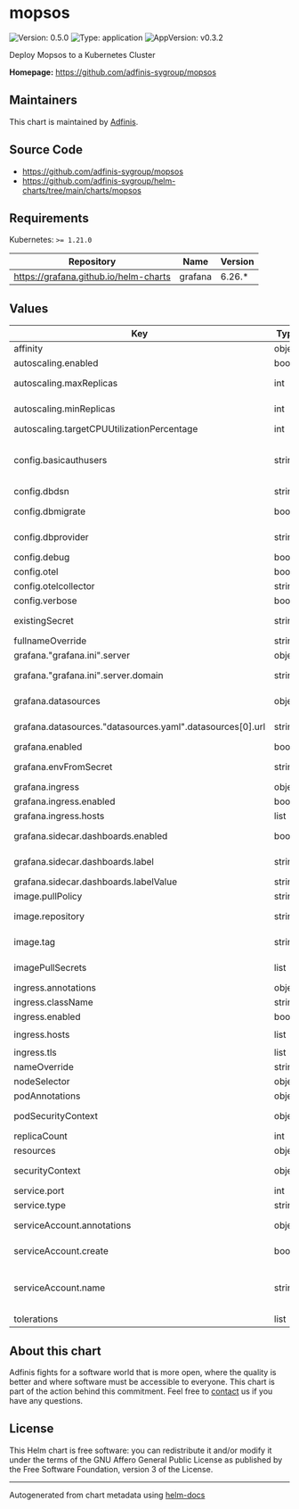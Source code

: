 # mopsos

![Version: 0.5.0](https://img.shields.io/badge/Version-0.5.0-informational?style=flat-square) ![Type: application](https://img.shields.io/badge/Type-application-informational?style=flat-square) ![AppVersion: v0.3.2](https://img.shields.io/badge/AppVersion-v0.3.2-informational?style=flat-square)

Deploy Mopsos to a Kubernetes Cluster

**Homepage:** <https://github.com/adfinis-sygroup/mopsos>

## Maintainers
This chart is maintained by [Adfinis](https://adfinis.com/?pk_campaign=github&pk_kwd=helm-charts).

## Source Code

* <https://github.com/adfinis-sygroup/mopsos>
* <https://github.com/adfinis-sygroup/helm-charts/tree/main/charts/mopsos>

## Requirements

Kubernetes: `>= 1.21.0`

| Repository | Name | Version |
|------------|------|---------|
| https://grafana.github.io/helm-charts | grafana | 6.26.* |

## Values

| Key | Type | Default | Description |
|-----|------|---------|-------------|
| affinity | object | `{}` | Pod affinity configuration |
| autoscaling.enabled | bool | `false` | enable Pod autoscaling |
| autoscaling.maxReplicas | int | `100` | maixmal count of replicas for Pod autoscaling |
| autoscaling.minReplicas | int | `1` | minimal count of replicas for Pod autoscaling |
| autoscaling.targetCPUUtilizationPercentage | int | `80` | CPU threshold for scaling up |
| config.basicauthusers | string | `""` | HTTP Basic Auth Users. Comma-separated list of clusters and tokens, e.g. 'cluster1:token1,cluster2:token2' |
| config.dbdsn | string | `nil` | Connection string for Database |
| config.dbmigrate | bool | `false` | wheter or not to migrate the DB upon bootup |
| config.dbprovider | string | `"postgres"` | DB Provider to use (sqlite/postgres) |
| config.debug | bool | `false` | enable debugging loglevel |
| config.otel | bool | `false` | enable otel metrics |
| config.otelcollector | string | `"localhost:30079"` | define otel collector endpoint |
| config.verbose | bool | `false` | enable verbose |
| existingSecret | string | `""` | use an existing Secret instead of creating one |
| fullnameOverride | string | `""` | fullnameOverride configuration |
| grafana."grafana.ini".server | object | see values.yaml | Grafana service config |
| grafana."grafana.ini".server.domain | string | `nil` | hostname for Grafana, must match Ingress |
| grafana.datasources | object | see values.yaml | Configure postgres datasource for Grafana |
| grafana.datasources."datasources.yaml".datasources[0].url | string | `nil` | `hostname:port` for postgresql server to be used |
| grafana.enabled | bool | `true` |  |
| grafana.envFromSecret | string | `"mopsos-secret"` | Load mopsos secrets into grafana env |
| grafana.ingress | object | see values.yaml | Grafana Ingress config |
| grafana.ingress.enabled | bool | `false` | Enable Grafana Ingress creation |
| grafana.ingress.hosts | list | `[]` | Hostnames for Grafana Ingress |
| grafana.sidecar.dashboards.enabled | bool | `true` | Deploy dashboards via ConfigMap |
| grafana.sidecar.dashboards.label | string | `"k8s.adfinis.com/grafana_dashboards"` | Label used to discover dashboards |
| grafana.sidecar.dashboards.labelValue | string | `"mopsos"` | Value of ConfigMap label |
| image.pullPolicy | string | `"IfNotPresent"` | pullPolicy to use |
| image.repository | string | `"ghcr.io/adfinis-sygroup/mopsos"` | repository where the image is located |
| image.tag | string | `""` | Overrides the image tag whose default is the chart appVersion. |
| imagePullSecrets | list | `[]` | imagePullSecrets for pulling the image |
| ingress.annotations | object | `{}` | ingress annotations |
| ingress.className | string | `""` | which ingressClassname to use |
| ingress.enabled | bool | `false` | enable ingress for mopsos |
| ingress.hosts | list | `[{"host":"mopsos.local","paths":[{"path":"/","pathType":"ImplementationSpecific"}]}]` | ingress hostnames |
| ingress.tls | list | `[]` | ingress TLS configuration |
| nameOverride | string | `""` | nameOverride configuration |
| nodeSelector | object | `{}` | Pod nodeSelector configuration |
| podAnnotations | object | `{}` | Pod annotations to add |
| podSecurityContext | object | `{}` | Pod securityContext configuration |
| replicaCount | int | `1` | number of replicas to launch |
| resources | object | `{}` | Pod resources to define |
| securityContext | object | `{}` | Deployment securityContext configuration |
| service.port | int | `8080` | port where the service listens to |
| service.type | string | `"ClusterIP"` | service type of the application |
| serviceAccount.annotations | object | `{}` | Annotations to add to the service account |
| serviceAccount.create | bool | `true` | Specifies whether a service account should be created |
| serviceAccount.name | string | `""` | The name of the service account to use. If not set and create is true, a name is generated using the fullname template |
| tolerations | list | `[]` | Pod tolerations configuration |

## About this chart

Adfinis fights for a software world that is more open, where the quality is
better and where software must be accessible to everyone. This chart
is part of the action behind this commitment. Feel free to
[contact](https://adfinis.com/kontakt/?pk_campaign=github&pk_kwd=helm-charts)
us if you have any questions.

## License

This Helm chart is free software: you can redistribute it and/or modify it under the terms
of the GNU Affero General Public License as published by the Free Software Foundation,
version 3 of the License.

----------------------------------------------
Autogenerated from chart metadata using [helm-docs](https://github.com/norwoodj/helm-docs/)
